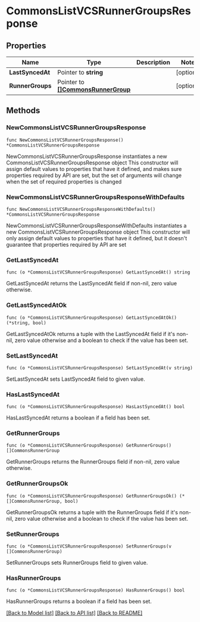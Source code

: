 # CommonsListVCSRunnerGroupsResponse

## Properties

Name | Type | Description | Notes
------------ | ------------- | ------------- | -------------
**LastSyncedAt** | Pointer to **string** |  | [optional] 
**RunnerGroups** | Pointer to [**[]CommonsRunnerGroup**](CommonsRunnerGroup.md) |  | [optional] 

## Methods

### NewCommonsListVCSRunnerGroupsResponse

`func NewCommonsListVCSRunnerGroupsResponse() *CommonsListVCSRunnerGroupsResponse`

NewCommonsListVCSRunnerGroupsResponse instantiates a new CommonsListVCSRunnerGroupsResponse object
This constructor will assign default values to properties that have it defined,
and makes sure properties required by API are set, but the set of arguments
will change when the set of required properties is changed

### NewCommonsListVCSRunnerGroupsResponseWithDefaults

`func NewCommonsListVCSRunnerGroupsResponseWithDefaults() *CommonsListVCSRunnerGroupsResponse`

NewCommonsListVCSRunnerGroupsResponseWithDefaults instantiates a new CommonsListVCSRunnerGroupsResponse object
This constructor will only assign default values to properties that have it defined,
but it doesn't guarantee that properties required by API are set

### GetLastSyncedAt

`func (o *CommonsListVCSRunnerGroupsResponse) GetLastSyncedAt() string`

GetLastSyncedAt returns the LastSyncedAt field if non-nil, zero value otherwise.

### GetLastSyncedAtOk

`func (o *CommonsListVCSRunnerGroupsResponse) GetLastSyncedAtOk() (*string, bool)`

GetLastSyncedAtOk returns a tuple with the LastSyncedAt field if it's non-nil, zero value otherwise
and a boolean to check if the value has been set.

### SetLastSyncedAt

`func (o *CommonsListVCSRunnerGroupsResponse) SetLastSyncedAt(v string)`

SetLastSyncedAt sets LastSyncedAt field to given value.

### HasLastSyncedAt

`func (o *CommonsListVCSRunnerGroupsResponse) HasLastSyncedAt() bool`

HasLastSyncedAt returns a boolean if a field has been set.

### GetRunnerGroups

`func (o *CommonsListVCSRunnerGroupsResponse) GetRunnerGroups() []CommonsRunnerGroup`

GetRunnerGroups returns the RunnerGroups field if non-nil, zero value otherwise.

### GetRunnerGroupsOk

`func (o *CommonsListVCSRunnerGroupsResponse) GetRunnerGroupsOk() (*[]CommonsRunnerGroup, bool)`

GetRunnerGroupsOk returns a tuple with the RunnerGroups field if it's non-nil, zero value otherwise
and a boolean to check if the value has been set.

### SetRunnerGroups

`func (o *CommonsListVCSRunnerGroupsResponse) SetRunnerGroups(v []CommonsRunnerGroup)`

SetRunnerGroups sets RunnerGroups field to given value.

### HasRunnerGroups

`func (o *CommonsListVCSRunnerGroupsResponse) HasRunnerGroups() bool`

HasRunnerGroups returns a boolean if a field has been set.


[[Back to Model list]](../README.md#documentation-for-models) [[Back to API list]](../README.md#documentation-for-api-endpoints) [[Back to README]](../README.md)


